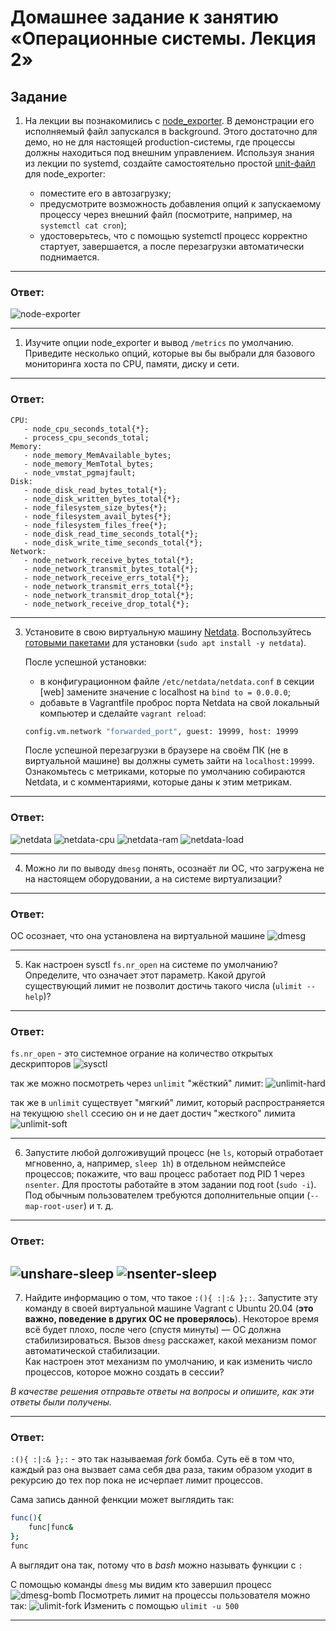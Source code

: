 # Домашнее задание к занятию «Операционные системы. Лекция 2»

## Задание

1. На лекции вы познакомились с [node_exporter](https://github.com/prometheus/node_exporter/releases). В демонстрации его исполняемый файл запускался в background. Этого достаточно для демо, но не для настоящей production-системы, где процессы должны находиться под внешним управлением. Используя знания из лекции по systemd, создайте самостоятельно простой [unit-файл](https://www.freedesktop.org/software/systemd/man/systemd.service.html) для node_exporter:

    * поместите его в автозагрузку;
    * предусмотрите возможность добавления опций к запускаемому процессу через внешний файл (посмотрите, например, на `systemctl cat cron`);
    * удостоверьтесь, что с помощью systemctl процесс корректно стартует, завершается, а после перезагрузки автоматически поднимается.

---

### Ответ:

![node-exporter](assets/img/node-exporter.png)

----

1. Изучите опции node_exporter и вывод `/metrics` по умолчанию. Приведите несколько опций, которые вы бы выбрали для базового мониторинга хоста по CPU, памяти, диску и сети.

---
### Ответ:

```
CPU:
   - node_cpu_seconds_total{*};
   - process_cpu_seconds_total;
Memory:
   - node_memory_MemAvailable_bytes;
   - node_memory_MemTotal_bytes;
   - node_vmstat_pgmajfault;
Disk:
   - node_disk_read_bytes_total{*};
   - node_disk_written_bytes_total{*};
   - node_filesystem_size_bytes{*};
   - node_filesystem_avail_bytes{*};
   - node_filesystem_files_free{*};
   - node_disk_read_time_seconds_total{*};
   - node_disk_write_time_seconds_total{*};
Network:
   - node_network_receive_bytes_total{*};
   - node_network_transmit_bytes_total{*};
   - node_network_receive_errs_total{*};
   - node_network_transmit_errs_total{*};
   - node_network_transmit_drop_total{*};
   - node_network_receive_drop_total{*};
```

---

3. Установите в свою виртуальную машину [Netdata](https://github.com/netdata/netdata). Воспользуйтесь [готовыми пакетами](https://packagecloud.io/netdata/netdata/install) для установки (`sudo apt install -y netdata`). 
   
   После успешной установки:
   
    * в конфигурационном файле `/etc/netdata/netdata.conf` в секции [web] замените значение с localhost на `bind to = 0.0.0.0`;
    * добавьте в Vagrantfile проброс порта Netdata на свой локальный компьютер и сделайте `vagrant reload`:

    ```bash
    config.vm.network "forwarded_port", guest: 19999, host: 19999
    ```

    После успешной перезагрузки в браузере на своём ПК (не в виртуальной машине) вы должны суметь зайти на `localhost:19999`. Ознакомьтесь с метриками, которые по умолчанию собираются Netdata, и с комментариями, которые даны к этим метрикам.

---
### Ответ:
![netdata](assets/img/netdata.png)
![netdata-cpu](assets/img/netdata-cpu.png)
![netdata-ram](assets/img/netdata-ram.png)
![netdata-load](assets/img/netdata-load.png)

---

4. Можно ли по выводу `dmesg` понять, осознаёт ли ОС, что загружена не на настоящем оборудовании, а на системе виртуализации?

---

### Ответ:
ОС осознает, что она установлена на виртуальной машине
![dmesg](assets/img/dmesg.png)

---
5. Как настроен sysctl `fs.nr_open` на системе по умолчанию? Определите, что означает этот параметр. Какой другой существующий лимит не позволит достичь такого числа (`ulimit --help`)?

---
### Ответ:
`fs.nr_open` - это системное ограние на количество открытых дескрипторов
![sysctl](assets/img/sysctl.png)

так же можно посмотреть через `unlimit` "жёсткий" лимит:
![unlimit-hard](assets/img/unlimit-hard.png)

так же в `unlimit` существует "мягкий" лимит, который распространяется на текущюю `shell` ссесию он и не дает достич "жесткого" лимита
![unlimit-soft](assets/img/unlimit-soft.png)

---

6. Запустите любой долгоживущий процесс (не `ls`, который отработает мгновенно, а, например, `sleep 1h`) в отдельном неймспейсе процессов; покажите, что ваш процесс работает под PID 1 через `nsenter`. Для простоты работайте в этом задании под root (`sudo -i`). Под обычным пользователем требуются дополнительные опции (`--map-root-user`) и т. д.

---
### Ответ:
![unshare-sleep](assets/img/unshare-sleep.png)
![nsenter-sleep](assets/img/nsenter-sleep.png)
---

7. Найдите информацию о том, что такое `:(){ :|:& };:`. Запустите эту команду в своей виртуальной машине Vagrant с Ubuntu 20.04 (**это важно, поведение в других ОС не проверялось**). Некоторое время всё будет плохо, после чего (спустя минуты) — ОС должна стабилизироваться. Вызов `dmesg` расскажет, какой механизм помог автоматической стабилизации.  
Как настроен этот механизм по умолчанию, и как изменить число процессов, которое можно создать в сессии?

*В качестве решения отправьте ответы на вопросы и опишите, как эти ответы были получены.*

---
### Ответ:
`:(){ :|:& };:` - это так называемая *fork* бомба. Суть её в том что, каждый раз она вызвает сама себя два раза, таким образом уходит в рекурсию до тех пор пока не исчерпает лимит процессов.

Сама запись данной фенкции может выглядить так:
```bash
func(){
    func|func&
};
func
```
А выглядит она так, потому что в *bash* можно называть функции с `:`

С помощью команды `dmesg` мы видим кто завершил процесс
![dmesg-bomb](assets/img/dmesg-bomb.png)
Посмотреть лимит на процессы пользователя можно так:
![ulimit-fork](assets/img/ulimit-fork.png)
Изменить с помощью `ulimit -u 500`


----